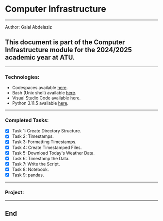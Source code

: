 # Computer Infrastructure
***

Author: Galal Abdelaziz

## This document is part of the Computer Infrastructure module for the 2024/2025 academic year at ATU.

***

### Technologies:

- Codespaces available [here](https://github.com/features/codespaces).
- Bash (Unix shell) available [here](https://www.gnu.org/software/bash/).
- Visual Studio Code available [here](https://code.visualstudio.com/).
- Python 3.11.5 available [here](https://www.anaconda.com/download).

***

### Completed Tasks:

- [x] Task 1: Create Directory Structure.
- [x] Task 2: Timestamps.
- [x] Task 3: Formatting Timestamps.
- [x] Task 4: Create Timestamped Files.
- [x] Task 5: Download Today's Weather Data.
- [x] Task 6: Timestamp the Data.
- [x] Task 7: Write the Script.
- [x] Task 8: Notebook.
- [x] Task 9: pandas.

***

### Project:

***

## End